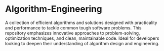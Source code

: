 # Algorithm-Engineering
A collection of efficient algorithms and solutions designed with practicality and performance to tackle common tough software problems. This repository emphasizes innovative approaches to problem-solving, optimization techniques, and clean, maintainable code. Ideal for developers looking to deepen their understanding of algorithm design and engineering.
